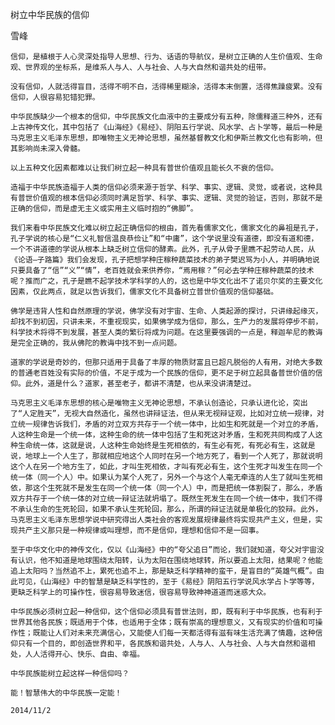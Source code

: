 树立中华民族的信仰

雪峰


    信仰，是植根于人心灵深处指导人思想、行为、话语的导航仪，是树立正确的人生价值观、生命观、世界观的坐标系，是维系人与人、人与社会、人与大自然和谐共处的纽带。

    没有信仰，人就活得盲目，活得不明不白，活得稀里糊涂，活得本末倒置，活得焦躁疲累。没有信仰，人很容易犯错犯罪。

    中华民族缺少一个根本的信仰，中华民族文化血液中的主要成分有五种，除儒释道三种外，还有上古神传文化，其中包括了《山海经》《易经》、阴阳五行学说、风水学、占卜学等，最后一种是马克思主义毛泽东思想，即唯物主义无神论思想，虽然基督教文化和伊斯兰教文化也有影响，但其影响尚未深入骨髓。

    以上五种文化因素都难以让我们树立起一种具有普世价值观且能长久不衰的信仰。

    造福于中华民族造福于人类的信仰必须来源于哲学、科学、事实、逻辑、灵觉，或者说，这种具有普世价值观的根本信仰必须同时满足哲学、科学、事实、逻辑、灵觉的验证，否则，那就不是正确的信仰，而是虚无主义或实用主义临时抱的“佛脚”。

    我们来看中华民族文化难以树立起正确信仰的根由，首先看儒家文化，儒家文化的鼻祖是孔子，孔子学说的核心是“仁义礼智信温良恭俭让”和“中庸”，这个学说里没有道德，即没有道和德，一个不讲道德的学说从根本上缺乏树立信仰的酵素。此外，孔子从骨子里瞧不起劳动人民，从《论语—子路篇》我们会发现，孔子把想学种庄稼种蔬菜技术的弟子樊迟骂为小人，并明确地说只要具备了“信”“义”“情”，老百姓就会来供养你，“焉用稼？”何必去学种庄稼种蔬菜的技术呢？推而广之，孔子是瞧不起学技术学科学的人的，这也是中华文化出不了诺贝尔奖的主要文化因素，仅此两点，就足以告诉我们，儒家文化不具备树立普世价值观的信仰基础。

    佛学是违背人性和自然原理的学说，佛学没有对宇宙、生命、人类起源的探讨，只讲缘起缘灭，却找不到初因，只讲未来，不重视现实，如果佛学成为信仰，那么，生产力的发展将停步不前，科学技术将得不到发展，甚至人类的繁衍将成为问题。在这里要强调的一点是，释迦牟尼的教诲是完全正确的，我从佛陀的教诲中找不到一点问题。

    道家的学说是奇妙的，但那只适用于具备了丰厚的物质财富且已超凡脱俗的人有用，对绝大多数的普通老百姓没有实际的价值，不足于成为一个民族的信仰，更不足于树立起具备普世价值的信仰。此外，道是什么？道家，甚至老子，都讲不清楚，也从来没讲清楚过。

    马克思主义毛泽东思想的核心是唯物主义无神论思想，不承认创造论，只承认进化论，突出了“人定胜天”，无视大自然造化，虽然也讲辩证法，但从来无视辩证观，比如对立统一规律，对立统一规律告诉我们，矛盾的对立双方共存于一个统一体中，比如生和死就是一个对立的矛盾，人这种生命是一个统一体，这种生命的统一体中包括了生和死这对矛盾，生和死共同构成了人这种生命统一体，这就是说，人这种生命始终是生死相依的，有生必有死，有死必有生，这就是说，地球上一个人生了，那就相应地这个人同时在另一个地方死了，看到一个人死了，那就说明这个人在另一个地方生了，如此，才叫生死相依，才叫有死必有生，这个生死才叫发生在同一个统一体（同一个人）中。如果认为某个人死了，另外一个与这个人毫无牵连的人生了就叫生死相依，那这个生死就不是发生在同一个统一体（同一个人）中，而是把统一体割裂了，那么，矛盾双方共存于一个统一体的对立统一辩证法就坍塌了。既然生死发生在同一个统一体中，我们不得不承认生命的生死轮回，如果不承认生死轮回，那么，所谓的辩证法就是单极化的狡辩。此外，马克思主义毛泽东思想学说中研究得出人类社会的客观发展规律最终将实现共产主义，但是，实现共产主义那只是一种规律或叫理想，而不是信仰，理想和信仰不是一回事。

    至于中华文化中的神传文化，仅以《山海经》中的“夸父追日”而论，我们就知道，夸父对宇宙没有认识，他不知道是地球围绕太阳转，认为太阳在围绕地球转，所以要追上太阳，结果呢？他能追上太阳吗？当然追不上，累死也追不上，那是缺乏科学精神的蛮干，是盲目的“英雄气概”。由此可见，《山海经》中的智慧是缺乏科学性的，至于《易经》阴阳五行学说风水学占卜学等等，更缺乏科学上的可操作性，很容易导致迷信，很容易导致神神道道而迷惑大众。

    中华民族必须树立起一种信仰，这个信仰必须具有普世法则，即，既有利于中华民族，也有利于世界其他各民族；既适用于个体，也适用于全体；既有崇高的理想意义，又有现实的价值和可操作性；既能让人们对未来充满信心，又能使人们每一天都活得有滋有味生活充满了情趣，这种信仰只有一个目的，即创造世界和平，各民族和谐共处，人与人、人与社会、人与大自然和谐相处，人人活得开心、快乐、自由、幸福。

    中华民族能树立起这样一种信仰吗？

    能！智慧伟大的中华民族一定能！

    2014/11/2



